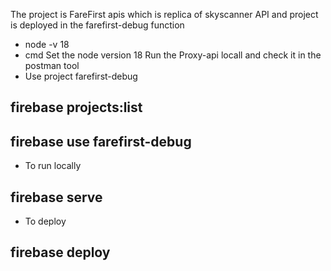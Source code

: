 The project is FareFirst apis which is replica of skyscanner API and project is deployed in the farefirst-debug function
- node -v 18
- cmd
Set the node version 18
Run the Proxy-api locall and check it in the postman tool
- Use project farefirst-debug 
## firebase projects:list
## firebase use farefirst-debug
- To run locally
## firebase serve
- To deploy 
## firebase deploy 